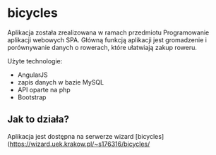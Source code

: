 # bicycles

Aplikacja została zrealizowana w ramach przedmiotu Programowanie aplikacji webowych SPA. 
Główną funkcją aplikacji jest gromadzenie i porównywanie danych o rowerach, które ułatwiają zakup roweru. 

Użyte technologie:

* AngularJS
* zapis danych w bazie MySQL
* API oparte na php
* Bootstrap

## Jak to działa?

Aplikacja jest dostępna na serwerze wizard [bicycles](https://wizard.uek.krakow.pl/~s176316/bicycles/
